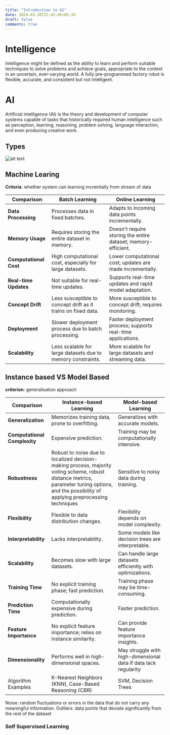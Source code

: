 ```yaml
---
title: "Introduction to AI"
date: 2024-03-26T22:43:45+05:30
draft: false
comments: true
---
```

# Intelligence
Intelligence might be defined as the ability to learn
and perform suitable techniques to solve problems and
achieve goals, appropriate to the context in an uncertain,
ever-varying world. A fully pre-programmed factory robot
is flexible, accurate, and consistent but not intelligent.

# AI
Artificial intelligence (AI) is the theory and development of computer systems capable of tasks that historically required human intelligence such as perception, learning, reasoning, problem solving, language interaction, and even producing creative work.

## Types


![alt text](/ai/images/aitypes.png)


## Machine Learing
**Criteria**: whether system can learning incremtally from stream of data

| **Comparison**           | **Batch Learning**                                          | **Online Learning**                                        |
|--------------------------|-------------------------------------------------------------|-------------------------------------------------------------|
| **Data Processing**      | Processes data in fixed batches.                            | Adapts to incoming data points incrementally.               |
| **Memory Usage**         | Requires storing the entire dataset in memory.              | Doesn't require storing the entire dataset; memory-efficient.|
| **Computational Cost**   | High computational cost, especially for large datasets.    | Lower computational cost; updates are made incrementally.  |
| **Real-time Updates**    | Not suitable for real-time updates.                         | Supports real-time updates and rapid model adaptation.     |
| **Concept Drift**        | Less susceptible to concept drift as it trains on fixed data. | More susceptible to concept drift; requires monitoring.    |
| **Deployment**           | Slower deployment process due to batch processing.          | Faster deployment process; supports real-time applications.|
| **Scalability**          | Less scalable for large datasets due to memory constraints.| More scalable for large datasets and streaming data.       |

## Instance based VS Model Based
**criterion**: generalisation approach

| **Comparison**           | **Instance-based Learning**                               | **Model-based Learning**                                  |
|--------------------------|------------------------------------------------------------|------------------------------------------------------------|
| **Generalization**       | Memorizes training data, prone to overfitting.            | Generalizes with accurate models.                         |
| **Computational Complexity** | Expensive prediction.                                   | Training may be computationally intensive.                 |
| **Robustness**           | Robust to noise due to localized decision-making process, majority voting scheme, robust distance metrics, parameter tuning options, and the possibility of applying preprocessing techniques                                           | Sensitive to noisy data during training.                  |
| **Flexibility**          | Flexible to data distribution changes.                      | Flexibility depends on model complexity.                  |
| **Interpretability**     | Lacks interpretability.                                    | Some models like decision trees are interpretable.        |
| **Scalability**          | Becomes slow with large datasets.                          | Can handle large datasets efficiently with optimizations. |
| **Training Time**        | No explicit training phase; fast prediction.              | Training phase may be time-consuming.                     |
| **Prediction Time**      | Computationally expensive during prediction.              | Faster prediction.                                        |
| **Feature Importance**   | No explicit feature importance; relies on instance similarity. | Can provide feature importance insights.               |
| **Dimensionality**       | Performs well in high-dimensional spaces.                  | May struggle with high-dimensional data if data lack regularity                  |
Algorithm Examples | K-Nearest Neighbors (KNN), Case-Based Reasoning (CBR) | SVM, Decision Trees


Noise: random fluctuations or errors in the data that do not carry any meaningful information. 
Outliers: data points that deviate significantly from the rest of the dataset

### Self Supervised Learning

